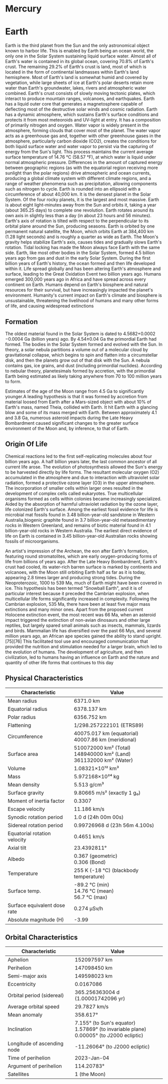 # Mercury



# Earth

Earth is the third planet from the Sun and the only astronomical object known to harbor life. This is enabled by Earth being an ocean world, the only one in the Solar System sustaining liquid surface water. Almost all of Earth's water is contained in its global ocean, covering 70.8% of Earth's crust. The remaining 29.2% of Earth's crust is land, most of which is located in the form of continental landmasses within Earth's land hemisphere. Most of Earth's land is somewhat humid and covered by vegetation, while large sheets of ice at Earth's polar deserts retain more water than Earth's groundwater, lakes, rivers and atmospheric water combined. Earth's crust consists of slowly moving tectonic plates, which interact to produce mountain ranges, volcanoes, and earthquakes. Earth has a liquid outer core that generates a magnetosphere capable of deflecting most of the destructive solar winds and cosmic radiation.
Earth has a dynamic atmosphere, which sustains Earth's surface conditions and protects it from most meteoroids and UV-light at entry. It has a composition of primarily nitrogen and oxygen. Water vapor is widely present in the atmosphere, forming clouds that cover most of the planet. The water vapor acts as a greenhouse gas and, together with other greenhouse gases in the atmosphere, particularly carbon dioxide (CO2), creates the conditions for both liquid surface water and water vapor to persist via the capturing of energy from the Sun's light. This process maintains the current average surface temperature of 14.76 °C (58.57 °F), at which water is liquid under normal atmospheric pressure. Differences in the amount of captured energy between geographic regions (as with the equatorial region receiving more sunlight than the polar regions) drive atmospheric and ocean currents, producing a global climate system with different climate regions, and a range of weather phenomena such as precipitation, allowing components such as nitrogen to cycle.
Earth is rounded into an ellipsoid with a circumference of about 40,000 km. It is the densest planet in the Solar System. Of the four rocky planets, it is the largest and most massive. Earth is about eight light-minutes away from the Sun and orbits it, taking a year (about 365.25 days) to complete one revolution. Earth rotates around its own axis in slightly less than a day (in about 23 hours and 56 minutes). Earth's axis of rotation is tilted with respect to the perpendicular to its orbital plane around the Sun, producing seasons. Earth is orbited by one permanent natural satellite, the Moon, which orbits Earth at 384,400 km (1.28 light seconds) and is roughly a quarter as wide as Earth. The Moon's gravity helps stabilize Earth's axis, causes tides and gradually slows Earth's rotation. Tidal locking has made the Moon always face Earth with the same side.
Earth, like most other bodies in the Solar System, formed 4.5 billion years ago from gas and dust in the early Solar System. During the first billion years of Earth's history, the ocean formed and then life developed within it. Life spread globally and has been altering Earth's atmosphere and surface, leading to the Great Oxidation Event two billion years ago. Humans emerged 300,000 years ago in Africa and have spread across every continent on Earth. Humans depend on Earth's biosphere and natural resources for their survival, but have increasingly impacted the planet's environment. Humanity's current impact on Earth's climate and biosphere is unsustainable, threatening the livelihood of humans and many other forms of life, and causing widespread extinctions

## Formation

The oldest material found in the Solar System is dated to 4.5682+0.0002
−0.0004 Ga (billion years) ago. By 4.54±0.04 Ga the primordial Earth had formed. The bodies in the Solar System formed and evolved with the Sun. In theory, a solar nebula partitions a volume out of a molecular cloud by gravitational collapse, which begins to spin and flatten into a circumstellar disk, and then the planets grow out of that disk with the Sun. A nebula contains gas, ice grains, and dust (including primordial nuclides). According to nebular theory, planetesimals formed by accretion, with the primordial Earth being estimated as likely taking anywhere from 70 to 100 million years to form.

Estimates of the age of the Moon range from 4.5 Ga to significantly younger.A leading hypothesis is that it was formed by accretion from material loosed from Earth after a Mars-sized object with about 10% of Earth's mass, named Theia, collided with Earth. It hit Earth with a glancing blow and some of its mass merged with Earth. Between approximately 4.1 and 3.8 Ga, numerous asteroid impacts during the Late Heavy Bombardment caused significant changes to the greater surface environment of the Moon and, by inference, to that of Earth.

## Origin Of Life

Chemical reactions led to the first self-replicating molecules about four billion years ago. A half billion years later, the last common ancestor of all current life arose. The evolution of photosynthesis allowed the Sun's energy to be harvested directly by life forms. The resultant molecular oxygen (O2) accumulated in the atmosphere and due to interaction with ultraviolet solar radiation, formed a protective ozone layer (O3) in the upper atmosphere. The incorporation of smaller cells within larger ones resulted in the development of complex cells called eukaryotes. True multicellular organisms formed as cells within colonies became increasingly specialized. Aided by the absorption of harmful ultraviolet radiation by the ozone layer, life colonized Earth's surface. Among the earliest fossil evidence for life is microbial mat fossils found in 3.48 billion-year-old sandstone in Western Australia,biogenic graphite found in 3.7 billion-year-old metasedimentary rocks in Western Greenland, and remains of biotic material found in 4.1 billion-year-old rocks in Western Australia. The earliest direct evidence of life on Earth is contained in 3.45 billion-year-old Australian rocks showing fossils of microorganisms.


An artist's impression of the Archean, the eon after Earth's formation, featuring round stromatolites, which are early oxygen-producing forms of life from billions of years ago. After the Late Heavy Bombardment, Earth's crust had cooled, its water-rich barren surface is marked by continents and volcanoes, with the Moon still orbiting Earth half as far as it is today, appearing 2.8 times larger and producing strong tides.
During the Neoproterozoic, 1000 to 539 Ma, much of Earth might have been covered in ice. This hypothesis has been termed "Snowball Earth", and it is of particular interest because it preceded the Cambrian explosion, when multicellular life forms significantly increased in complexity. Following the Cambrian explosion, 535 Ma, there have been at least five major mass extinctions and many minor ones. Apart from the proposed current Holocene extinction event, the most recent was 66 Ma, when an asteroid impact triggered the extinction of non-avian dinosaurs and other large reptiles, but largely spared small animals such as insects, mammals, lizards and birds. Mammalian life has diversified over the past 66 Mys, and several million years ago, an African ape species gained the ability to stand upright.[75][76] This facilitated tool use and encouraged communication that provided the nutrition and stimulation needed for a larger brain, which led to the evolution of humans. The development of agriculture, and then civilization, led to humans having an influence on Earth and the nature and quantity of other life forms that continues to this day

## Physical Characteristics

| Characteristic | Value |
|----------------|-------|
| Mean radius | 6371.0 km |
| Equatorial radius | 6378.137 km |
| Polar radius | 6356.752 km |
| Flattening | 1/298.257222101 (ETRS89) |
| Circumference | 40075.017 km (equatorial)<br>40007.86 km (meridional) |
| Surface area | 510072000 km² (Total)<br>148940000 km² (Land)<br>361132000 km² (Water) |
| Volume | 1.08321×10¹² km³ |
| Mass | 5.972168×10²⁴ kg |
| Mean density | 5.513 g/cm³ |
| Surface gravity | 9.80665 m/s² (exactly 1 g₀) |
| Moment of inertia factor | 0.3307 |
| Escape velocity | 11.186 km/s |
| Synodic rotation period | 1.0 d (24h 00m 00s) |
| Sidereal rotation period | 0.99726968 d (23h 56m 4.100s) |
| Equatorial rotation velocity | 0.4651 km/s |
| Axial tilt | 23.4392811° |
| Albedo | 0.367 (geometric)<br>0.306 (Bond) |
| Temperature | 255 K (-18 °C) (blackbody temperature) |
| Surface temp. | -89.2 °C (min)<br>14.76 °C (mean)<br>56.7 °C (max) |
| Surface equivalent dose rate | 0.274 μSv/h |
| Absolute magnitude (H) | -3.99 |

## Orbital Characteristics

| Characteristic | Value |
|----------------|-------|
| Aphelion | 152097597 km |
| Perihelion | 147098450 km |
| Semi-major axis | 149598023 km |
| Eccentricity | 0.0167086 |
| Orbital period (sidereal) | 365.256363004 d (1.00001742096 yr) |
| Average orbital speed | 29.7827 km/s |
| Mean anomaly | 358.617° |
| Inclination | 7.155° (to Sun's equator)<br>1.57869° (to invariable plane)<br>0.00005° (to J2000 ecliptic) |
| Longitude of ascending node | -11.26064° (to J2000 ecliptic) |
| Time of perihelion | 2023-Jan-04 |
| Argument of perihelion | 114.20783° |
| Satellites | 1 (the Moon) |

